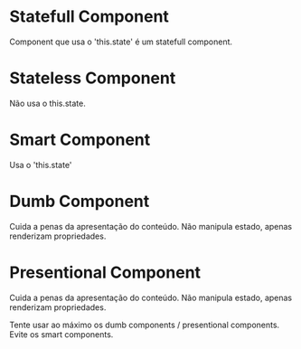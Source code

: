 # Statefull Component
Component que usa o 'this.state' é um statefull component.

# Stateless Component
Não usa o this.state.

# Smart Component
Usa o 'this.state' 

# Dumb Component
Cuida a penas da apresentação do conteúdo.
Não manipula estado, apenas renderizam propriedades.

# Presentional Component
Cuida a penas da apresentação do conteúdo.
Não manipula estado, apenas renderizam propriedades.



Tente usar ao máximo os dumb components / presentional components.
Evite os smart components.